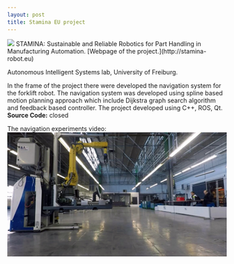 ```yaml
---
layout: post
title: Stamina EU project
---
```

<img src="https://github.com/Dtananaev/Dtananaev.github.io/raw/master/images/stamina/stamina_robot.jpg" class="teaser-img"/>
STAMINA: Sustainable and Reliable Robotics for Part Handling in Manufacturing Automation.
[Webpage of the project.](http://stamina-robot.eu)

Autonomous Intelligent Systems lab, University of Freiburg.

In the frame of the project there were developed the navigation system for the forklift robot. The navigation system was developed using spline based motion planning approach which include Dijkstra graph search algorithm and feedback based controller. The project developed using C++, ROS, Qt.  
**Source Code:** closed

The navigation experiments video:
[![stamina_tests](https://github.com/Dtananaev/Dtananaev.github.io/raw/master/images/stamina/stamina_test.JPG)](https://youtu.be/y5IBKVMtA68)

